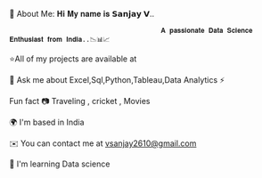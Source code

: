 💫 About Me:
                                                    𝐇𝐢 𝐌𝐲 𝐧𝐚𝐦𝐞 𝐢𝐬 𝗦𝗮𝗻𝗷𝗮𝘆 𝗩..                                            
                                                    
                                                    
                                          𝐀 𝐩𝐚𝐬𝐬𝐢𝐨𝐧𝐚𝐭𝐞 𝐃𝐚𝐭𝐚 𝐒𝐜𝐢𝐞𝐧𝐜𝐞 𝐄𝐧𝐭𝐡𝐮𝐬𝐢𝐚𝐬𝐭 𝐟𝐫𝐨𝐦 𝐈𝐧𝐝𝐢𝐚..📉📊📈 
⭐All of my projects are available at 

💬 Ask me about Excel,Sql,Python,Tableau,Data Analytics ⚡

Fun fact 📷 Traveling , cricket , Movies

🌍 I'm based in India

✉️ You can contact me at vsanjay2610@gmail.com

🧠 I'm learning Data science


